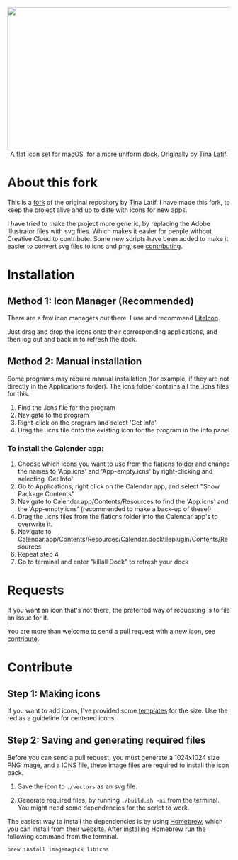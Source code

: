 <p align="center">
  <img width="730" height="323" src="flaticns.png"><br>
  A flat icon set for macOS, for a more uniform dock. Originally by <a href="https://github.com/tinalatif/flat.icns">Tina Latif</a>.
</p>

# About this fork

This is a [fork](https://help.github.com/articles/fork-a-repo/) of the original repository by Tina Latif.
I have made this fork, to keep the project alive and up to date with icons for new apps.

I have tried to make the project more generic, by replacing the Adobe Illustrator files with svg files. Which makes it easier for people without Creative Cloud to contribute.
Some new scripts have been added to make it easier to convert svg files to icns and png, see [contributing](https://github.com/viktorstrate/flat.icns#contribute).

# Installation

## Method 1: Icon Manager (Recommended)

There are a few icon managers out there. I use and recommend [LiteIcon](http://www.freemacsoft.net/liteicon).

Just drag and drop the icons onto their corresponding applications, and then log out and back in to refresh the dock.

## Method 2: Manual installation

Some programs may require manual installation (for example, if they are not directly in the Applications folder). The icns folder contains all the .icns files for this.

1. Find the .icns file for the program
2. Navigate to the program
3. Right-click on the program and select 'Get Info'
4. Drag the .icns file onto the existing icon for the program in the info panel

### To install the Calender app:
1. Choose which icons you want to use from the flaticns folder and change the names to 'App.icns' and 'App-empty.icns' by right-clicking and selecting 'Get Info'
2. Go to Applications, right click on the Calendar app, and select "Show Package Contents"
3. Navigate to Calendar.app/Contents/Resources to find the 'App.icns' and the 'App-empty.icns' (recommended to make a back-up of these!)
4. Drag the .icns files from the flaticns folder into the Calendar app's to overwrite it.
5. Navigate to Calendar.app/Contents/Resources/Calendar.docktileplugin/Contents/Resources
6. Repeat step 4
7. Go to terminal and enter "killall Dock" to refresh your dock


# Requests

If you want an icon that's not there, the preferred way of requesting is to file an issue for it.

You are more than welcome to send a pull request with a new icon, see [contribute](https://github.com/viktorstrate/flat.icns#contribute).

# Contribute

## Step 1: Making icons
If you want to add icons, I've provided some [templates](https://github.com/viktorstrate/flat.icns/tree/master/templates) for the size.
Use the red as a guideline for centered icons.

## Step 2: Saving and generating required files
Before you can send a pull request, you must generate a 1024x1024 size PNG image, and a ICNS file, these image files are required to install the icon pack.

1. Save the icon to `./vectors` as an svg file.

2. Generate required files, by running `./build.sh -ai` from the terminal. You might need some dependencies for the script to work.

The easiest way to install the dependencies is by using [Homebrew](https://brew.sh/), which you can install from their website. After installing Homebrew run the following command from the terminal.

```shell
brew install imagemagick libicns
```

